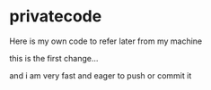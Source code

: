 # privatecode
Here is my own code to refer later from my machine



this is the first change... 



and i am very fast and eager to push or commit it